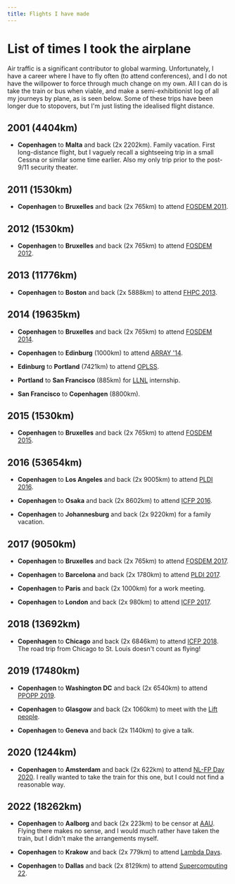```yaml
---
title: Flights I have made
---
```


List of times I took the airplane
===

Air traffic is a significant contributor to global warming.
Unfortunately, I have a career where I have to fly often (to attend
conferences), and I do not have the willpower to force through much
change on my own.  All I can do is take the train or bus when viable,
and make a semi-exhibitionist log of all my journeys by plane, as is
seen below.  Some of these trips have been longer due to stopovers,
but I'm just listing the idealised flight distance.

2001 (4404km)
-------------

* **Copenhagen** to **Malta** and back (2x 2202km).  Family vacation.
  First long-distance flight, but I vaguely recall a sightseeing trip
  in a small Cessna or similar some time earlier.  Also my only trip
  prior to the post-9/11 security theater.

2011 (1530km)
-------------

* **Copenhagen** to **Bruxelles** and back (2x 765km) to attend [FOSDEM
  2011](https://archive.fosdem.org/2011/).

2012 (1530km)
-------------

* **Copenhagen** to **Bruxelles** and back (2x 765km) to attend [FOSDEM
  2012](https://archive.fosdem.org/2012/).

2013 (11776km)
--------------

* **Copenhagen** to **Boston** and back (2x 5888km) to attend [FHPC
  2013](http://hiperfit.dk/fhpc13.html).

2014 (19635km)
---------------

* **Copenhagen** to **Bruxelles** and back (2x 765km) to attend [FOSDEM
  2014](https://archive.fosdem.org/2014/).

* **Copenhagen** to **Edinburg** (1000km) to attend [ARRAY '14](http://www.sable.mcgill.ca/array/2014/).

* **Edinburg** to **Portland** (7421km) to attend
  [OPLSS](https://www.cs.uoregon.edu/research/summerschool/summer14/curriculum.html).

* **Portland** to **San Francisco** (885km) for
  [LLNL](https://www.llnl.gov/) internship.

* **San Francisco** to **Copenhagen** (8800km).

2015 (1530km)
-------------

* **Copenhagen** to **Bruxelles** and back (2x 765km) to attend [FOSDEM
  2015](https://archive.fosdem.org/2015/).

2016 (53654km)
--------------

* **Copenhagen** to **Los Angeles** and back (2x 9005km) to attend [PLDI
  2016](https://pldi16.sigplan.org/).

* **Copenhagen** to **Osaka** and back (2x 8602km) to attend [ICFP
  2016](https://conf.researchr.org/home/icfp-2016).

* **Copenhagen** to **Johannesburg** and back (2x 9220km) for a family
  vacation.

2017 (9050km)
-------------

* **Copenhagen** to **Bruxelles** and back (2x 765km) to attend
  [FOSDEM 2017](https://archive.fosdem.org/2017/).

* **Copenhagen** to **Barcelona** and back (2x 1780km) to attend [PLDI
  2017](https://pldi17.sigplan.org/).

* **Copenhagen** to **Paris** and back (2x 1000km) for a work meeting.

* **Copenhagen** to **London** and back (2x 980km) to attend [ICFP
  2017](https://conf.researchr.org/home/icfp-2017).

2018 (13692km)
--------------

* **Copenhagen** to **Chicago** and back (2x 6846km) to attend [ICFP
  2018](https://conf.researchr.org/home/icfp-2018).  The road trip
  from Chicago to St. Louis doesn't count as flying!

2019 (17480km)
--------------

* **Copenhagen** to **Washington DC** and back (2x 6540km) to attend
  [PPOPP 2019](https://ppopp19.sigplan.org/).

* **Copenhagen** to **Glasgow** and back (2x 1060km) to meet with the [Lift
  people](http://www.lift-project.org/).

* **Copenhagen** to **Geneva** and back (2x 1140km) to give a talk.

2020 (1244km)
--------------

* **Copenhagen** to **Amsterdam** and back (2x 622km) to attend [NL-FP
  Day 2020](https://sites.google.com/view/nl-fp-day-2020/home).  I
  really wanted to take the train for this one, but I could not find a
  reasonable way.

2022 (18262km)
-------------

* **Copenhagen** to **Aalborg** and back (2x 223km) to be censor at
  [AAU](https://www.aau.dk/).  Flying there makes no sense, and I
  would much rather have taken the train, but I didn't make the
  arrangements myself.

* **Copenhagen** to **Krakow** and back (2x 779km) to attend [Lambda
  Days](https://www.lambdadays.org/lambdadays2022).

* **Copenhagen** to **Dallas** and back (2x 8129km) to attend
  [Supercomputing 22](https://sc22.supercomputing.org/).
